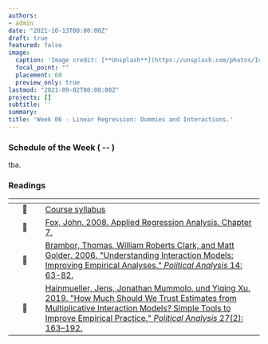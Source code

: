 ```yaml
---
authors:
- admin
date: "2021-10-13T00:00:00Z"
draft: true
featured: false
image:
  caption: 'Image credit: [**Unsplash**](https://unsplash.com/photos/IuLgi9PWETU)'
  focal_point: ""
  placement: 60
  preview_only: true
lastmod: "2021-09-02T00:00:00Z"
projects: []
subtitle: ''
summary: 
title: 'Week 06 - Linear Regression: Dummies and Interactions.'
---
```


### Schedule of the Week ( -- )

tba.

### Readings

| <div style="width:50px"></div>  | <div style="width:420px"></div>  |  <div style="width:200px"></div> |
|:---:|:---|:---:|
| :page_facing_up: | [Course syllabus]() | **Required** | 
| :open_book: | [Fox, John. 2008. Applied Regression Analysis. Chapter 7.]() | **Required** |
| :page_facing_up: | [Brambor, Thomas, William Roberts Clark, and Matt Golder. 2006. "Understanding Interaction Models: Improving Empirical Analyses." *Political Analysis* 14: 63-82.]() | **Required** |
| :page_facing_up: | [Hainmueller, Jens, Jonathan Mummolo, und Yiqing Xu. 2019. "How Much Should We Trust Estimates from Multiplicative Interaction Models? Simple Tools to Improve Empirical Practice." *Political Analysis* 27(2): 163–192.]() | **Required** |



